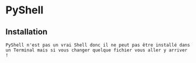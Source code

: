 # PyShell

## Installation
    PyShell n'est pas un vrai Shell donc il ne peut pas être installé dans un Terminal mais si vous changer quelque fichier vous aller y arriver !